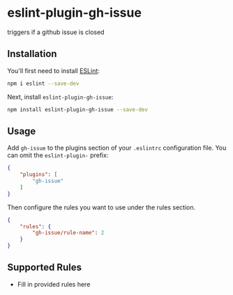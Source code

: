 # eslint-plugin-gh-issue

triggers if a github issue is closed

## Installation

You'll first need to install [ESLint](https://eslint.org/):

```sh
npm i eslint --save-dev
```

Next, install `eslint-plugin-gh-issue`:

```sh
npm install eslint-plugin-gh-issue --save-dev
```

## Usage

Add `gh-issue` to the plugins section of your `.eslintrc` configuration file. You can omit the `eslint-plugin-` prefix:

```json
{
    "plugins": [
        "gh-issue"
    ]
}
```


Then configure the rules you want to use under the rules section.

```json
{
    "rules": {
        "gh-issue/rule-name": 2
    }
}
```

## Supported Rules

* Fill in provided rules here


